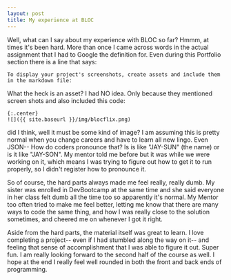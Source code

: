 ```yaml
---
layout: post
title: My experience at BLOC
---
```


Well, what can I say about my experience with BLOC so far? Hmmm, at times it's been hard.  More than once I came across words in the actual assignment that I had to Google the definition for. Even during this Portfolio section there is a line that says:

```
To display your project's screenshots, create assets and include them in the markdown file:
```

What the heck is an asset? I had NO idea. Only because they mentioned screen shots and also included this code:

```
{:.center}
![]({{ site.baseurl }}/img/blocflix.png)
```

did I think, well it must be some kind of image? I am assuming this is pretty normal when you change careers and have to learn all new lingo. Even JSON-- How do coders pronounce that? Is is like "JAY-SUN" (the name) or is it like "JAY-SON". My mentor told me before but it was while we were working on it, which means I was trying to figure out how to get it to run properly, so I didn't register how to pronounce it.

So of course, the hard parts always made me feel really, really dumb. My sister was enrolled in DevBootcamp at the same time and she said everyone in her class felt dumb all the time too so apparently it's normal. My Mentor too often tried to make me feel better, letting me know that there are many ways to code the same thing, and how I was really close to the solution sometimes, and cheered me on whenever I got it right.

Aside from the hard parts, the material itself was great to learn.  I love completing a project-- even if I had stumbled along the way on it-- and feeling that sense of accomplishment that I was able to figure it out. Super fun. I am really looking forward to the second half of the course as well.  I hope at the end I really feel well  rounded in both the front and back ends of programming.
